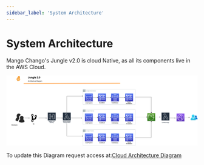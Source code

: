 ```yaml
---
sidebar_label: 'System Architecture'
---
```


# System Architecture

Mango Chango's Jungle v2.0 is cloud Native, as all its components live in the AWS Cloud.

![System Architecture](../assets/system-arch.png)


To update this Diagram request access at:[Cloud Architecture Diagram](https://app.diagrams.net/#G1yPlu88gv0YUcFHKCmqvwEOYtLV-Pr7j2)